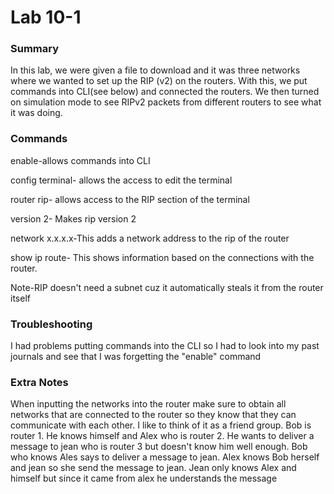 # Lab 10-1

### Summary
In this lab, we were given a file to download and it was three networks where we wanted to set up the RIP (v2) on the routers. With this, we put commands into CLI(see below) and connected the routers. We then turned on simulation mode to see RIPv2 packets from different routers to see what it was doing. 

### Commands 

enable-allows commands into CLI

config terminal- allows the access to edit the terminal

router rip- allows access to the RIP section of the terminal

version 2- Makes rip version 2

network x.x.x.x-This adds a network address to the rip of the router

show ip route- This shows information based on the connections with the router.

Note-RIP doesn't need a subnet cuz it automatically steals it from the router itself

### Troubleshooting

I had problems putting commands into the CLI so I had to look into my past journals and see that I was forgetting the "enable" command 

### Extra Notes
When inputting the networks into the router make sure to obtain all networks that are connected to the router so they know that they can communicate with each other. I like to think of it as a friend group. Bob is router 1. He knows himself and Alex who is router 2. He wants to deliver a message to jean who is router 3 but doesn't know him well enough. Bob who knows Ales says to deliver a message to jean. Alex knows Bob herself and jean so she send the message to jean. Jean only knows Alex and himself but since it came from alex he understands the message 
